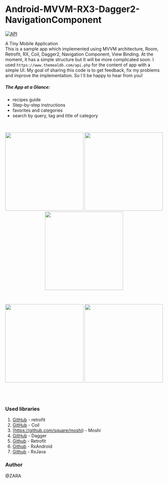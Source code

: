 # Android-MVVM-RX3-Dagger2-NavigationComponent
[![API](https://img.shields.io/badge/API-17%2B-brightgreen.svg?style=flat)](https://android-arsenal.com/api?level=17)

A Tiny Mobile Application
<br>
This is a sample app which implemented using MVVM architecture,
 Room, Retrofit, RX, Coil, Dagger2, Navigation Component, View Binding.
 At the moment, it has a simple structure but It will be more complicated soon.
I used `https://www.themealdb.com/api.php` for the content of app with a simple UI.
My goal of sharing this code is to get feedback, fix my problems and improve the implementation.
So I`ll be happy to hear from you!


##### The App at a Glance:

- recipes guide
- Step-by-step instructions
- favorites and categories
- search by query, tag and title of category
 
<br>
<p align="center">
  <img src="https://github.com/ZahraHeydari/Zest/blob/master/main_page.png" width="250"/>
  <img src="https://github.com/ZahraHeydari/Zest/blob/master/detail_page.png" width="250"/>
  <img src="https://github.com/ZahraHeydari/Zest/blob/master/categories_page.png" width="250"/>
</p>
<br>
<p align="center">
  <img src="https://github.com/ZahraHeydari/Zest/blob/master/favorites_page.png" width="250"/>
  <img src="https://github.com/ZahraHeydari/Zest/blob/master/search_page.png" width="250"/>
</p>
<br>
<br>


### Used libraries

1. [GitHub](http://square.github.io/retrofit/) - retrofit
2. [GitHub](https://github.com/coil-kt/coil) - Coil
3. [https://github.com/square/moshi) - Moshi
4. [GitHub](https://github.com/google/dagger) - Dagger
5. [Github](https://github.com/square/retrofit) - Retrofit
6. [Github](https://github.com/ReactiveX/RxAndroid) - RxAndroid
7. [Github](https://github.com/ReactiveX/RxJava) - RxJava


### Author

@ZARA